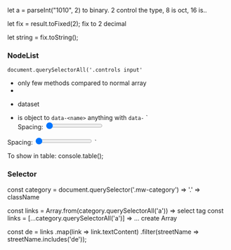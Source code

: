 let a = parseInt("1010", 2)
to binary. 2 control the type, 8 is oct, 16 is..

let fix = result.toFixed(2);
fix to 2 decimal

let string = fix.toString();


### NodeList 
`document.querySelectorAll('.controls input'`
* only few methods compared to normal array
*

- dataset 
* is object to `data-<name>` anything with `data-`
`<div class="controls">
    <label for="spacing">Spacing:</label>
    <input id="spacing" type="range" name="spacing" min="10" max="200" value="10" data-sizing="px" data-color="test">


<div class="controls">
    <label for="spacing">Spacing:</label>
    <input id="spacing" type="range" name="spacing" min="10" max="200" value="10" data-sizing="px" data-color="test">
`


To show in table: console.table();

### Selector
const category = document.querySelector('.mw-category') => '.' => className

const links = Array.from(category.querySelectorAll('a')) => select tag
const links = [...category.querySelectorAll('a')] => ... create Array

const de = links
               .map(link => link.textContent)
               .filter(streetName => streetName.includes('de'));

               